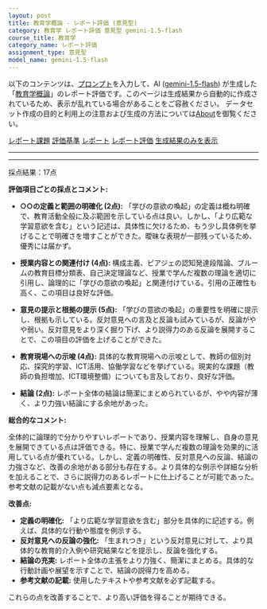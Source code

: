 ```yaml
---
layout: post
title: 教育学概論 - レポート評価 (意見型)
category: 教育学 レポート評価 意見型 gemini-1.5-flash
course_title: 教育学
category_name: レポート評価
assignment_type: 意見型
model_name: gemini-1.5-flash
---
```


以下のコンテンツは、[プロンプト](http://127.0.0.1:8000/generated/教育学/gemini-1.5-flash/prompt_レポート評価-意見型.md)を入力して、AI ([gemini-1.5-flash](contents/gemini-1.5-flash)) が生成した「[教育学概論](/contents/教育学/)」のレポート評価です。このページは生成結果から自動的に作成されているため、表示が乱れている場合があることをご容赦ください。
データセット作成の目的と利用上の注意および生成の方法については[About](/About)を御覧ください。

[レポート課題](../レポート課題-意見型)
[評価基準](../評価基準-意見型)
[レポート](../レポート-意見型)
[レポート評価](../レポート評価-意見型)
[生成結果のみを表示](http://127.0.0.1:8000/generated/教育学/gemini-1.5-flash/レポート評価-意見型.md)
  

***
***
  
採点結果：17点

**評価項目ごとの採点とコメント:**

* **○○の定義と範囲の明確化 (2点):** 「学びの意欲の喚起」の定義は概ね明確で、教育活動全般に及ぶ範囲を示している点は良い。しかし、「より広範な学習意欲を含む」という記述は、具体性に欠けるため、もう少し具体例を挙げることで明確さを増すことができた。曖昧な表現が一部残っているため、優秀には届かず。

* **授業内容との関連付け (4点):** 構成主義、ピアジェの認知発達段階論、ブルームの教育目標分類表、自己決定理論など、授業で学んだ複数の理論を適切に引用し、論理的に「学びの意欲の喚起」と関連付けている。引用の正確性も高く、この項目は良好な評価。

* **意見の提示と根拠の提示 (5点):** 「学びの意欲の喚起」の重要性を明確に提示し、根拠も示している。反対意見への言及と反論も試みているが、反論がやや弱い。反対意見をより深く掘り下げ、より説得力のある反論を展開することで、この項目の評価を上げることができた。

* **教育現場への示唆 (4点):** 具体的な教育現場への示唆として、教師の個別対応、探究的学習、ICT活用、協働学習などを挙げている。現実的な課題（教師の負担増加、ICT環境整備）についても言及しており、良好な評価。

* **結論 (2点):** レポート全体の結論は簡潔にまとめられているが、やや内容が薄く、より力強い結論にする余地があった。


**総合的なコメント:**

全体的に論理的で分かりやすいレポートであり、授業内容を理解し、自身の意見を展開できている点は評価できる。特に、授業で学んだ複数の理論を効果的に活用している点が優れている。しかし、定義の明確性、反対意見への反論、結論の力強さなど、改善の余地がある部分も存在する。より具体的な例示や詳細な分析を加えることで、さらに説得力のあるレポートに仕上げることが可能であった。参考文献の記載がない点も減点要素となる。


**改善点:**

* **定義の明確化:** 「より広範な学習意欲を含む」部分を具体的に記述する。例えば、具体的な行動や態度を例示する。
* **反対意見への反論の強化:** 「生まれつき」という反対意見に対して、より具体的な教育的介入例や研究結果などを提示し、反論を強化する。
* **結論の充実:**  レポート全体の主張をより力強く、簡潔にまとめる。具体的な行動計画や展望を示すことで、結論の説得力を高める。
* **参考文献の記載:** 使用したテキストや参考文献を必ず記載する。


これらの点を改善することで、より高い評価を得ることが期待できる。
